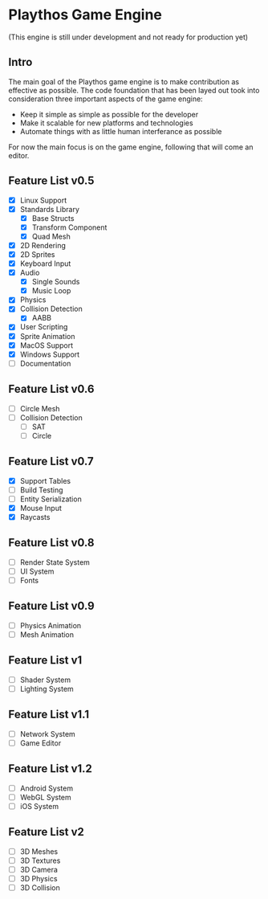 #  Playthos Game Engine
(This engine is still under development and not ready for production yet)

## Intro
The main goal of the Playthos game engine is to make contribution as effective as possible. The code foundation that has been layed out took into consideration three important aspects of the game engine:
- Keep it simple as simple as possible for the developer
- Make it scalable for new platforms and technologies
- Automate things with as little human interferance as possible

For now the main focus is on the game engine, following that will come an editor.

## Feature List v0.5
- [x] Linux Support
- [x] Standards Library
  - [x] Base Structs
  - [x] Transform Component
  - [x] Quad Mesh
- [x] 2D Rendering
- [x] 2D Sprites
- [x] Keyboard Input
- [x] Audio
  - [x] Single Sounds
  - [x] Music Loop
- [x] Physics
- [x] Collision Detection
  - [x] AABB
- [x] User Scripting
- [x] Sprite Animation
- [x] MacOS Support
- [x] Windows Support
- [ ] Documentation

## Feature List v0.6
- [ ] Circle Mesh
- [ ] Collision Detection
  - [ ] SAT
  - [ ] Circle
  
## Feature List v0.7
- [x] Support Tables
- [ ] Build Testing
- [ ] Entity Serialization
- [x] Mouse Input
- [x] Raycasts

## Feature List v0.8
- [ ] Render State System
- [ ] UI System
- [ ] Fonts

## Feature List v0.9
- [ ] Physics Animation
- [ ] Mesh Animation

## Feature List v1
- [ ] Shader System
- [ ] Lighting System

## Feature List v1.1
- [ ] Network System
- [ ] Game Editor

## Feature List v1.2
- [ ] Android System
- [ ] WebGL System
- [ ] iOS System

## Feature List v2
- [ ] 3D Meshes
- [ ] 3D Textures
- [ ] 3D Camera
- [ ] 3D Physics
- [ ] 3D Collision
